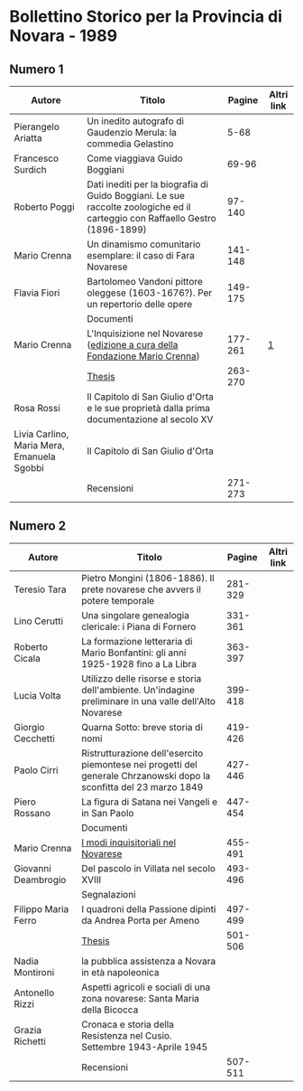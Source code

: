 # Bollettino Storico per la Provincia di Novara - 1989

## Numero 1

| Autore                                     | Titolo                                                                                                                                                                                      | Pagine  | Altri link                                             |
|--------------------------------------------|---------------------------------------------------------------------------------------------------------------------------------------------------------------------------------------------|---------|--------------------------------------------------------|
| Pierangelo Ariatta                         | Un inedito autografo di Gaudenzio Merula: la commedia Gelastino                                                                                                                             | 5-68    |                                                        |
| Francesco Surdich                          | Come viaggiava Guido Boggiani                                                                                                                                                               | 69-96   |                                                        |
| Roberto Poggi                              | Dati inediti per la biografia di Guido Boggiani. Le sue raccolte zoologiche ed il carteggio con Raffaello Gestro (1896-1899)                                                                | 97-140  |                                                        |
| Mario Crenna                               | Un dinamismo comunitario esemplare: il caso di Fara Novarese                                                                                                                                | 141-148 |                                                        |
| Flavia Fiori                               | Bartolomeo Vandoni pittore oleggese (1603-1676?). Per un repertorio delle opere                                                                                                             | 149-175 |                                                        |
|                                            | Documenti                                                                                                                                                                                   |         |                                                        |
| Mario Crenna                               | L'Inquisizione nel Novarese ([edizione a cura della Fondazione Mario Crenna](http://progettofondazionedonmariocrenna.oneminutesite.it/files/2015/05/19/21-L_Inquisizione_nel_novarese.pdf)) | 177-261 | [1](https://en.calameo.com/read/004733128fe1225dd870e) |
|                                            | [Thesis](http://www.ssno.it/BSPNo/bspn_thesis.html#1989)                                                                                                                                    | 263-270 |                                                        |
| Rosa Rossi                                 | Il Capitolo di San Giulio d'Orta e le sue proprietà dalla prima documentazione al secolo XV                                                                                                 |         |                                                        |
| Livia Carlino, Maria Mera, Emanuela Sgobbi | Il Capitolo di San Giulio d'Orta                                                                                                                                                            |         |                                                        |
|                                            | Recensioni                                                                                                                                                                                  | 271-273 |                                                        |

## Numero 2

| Autore              | Titolo                                                                                                              | Pagine  | Altri link |
|---------------------|---------------------------------------------------------------------------------------------------------------------|---------|------------|
| Teresio Tara        | Pietro Mongini (1806-1886). Il prete novarese che avvers il potere temporale                                        | 281-329 |            |
| Lino Cerutti        | Una singolare genealogia clericale: i Piana di Fornero                                                              | 331-361 |            |
| Roberto Cicala      | La formazione letteraria di Mario Bonfantini: gli anni 1925-1928 fino a La Libra                                    | 363-397 |            |
| Lucia Volta         | Utilizzo delle risorse e storia dell'ambiente. Un'indagine preliminare in una valle dell'Alto Novarese              | 399-418 |            |
| Giorgio Cecchetti   | Quarna Sotto: breve storia di nomi                                                                                  | 419-426 |            |
| Paolo Cirri         | Ristrutturazione dell'esercito piemontese nei progetti del generale Chrzanowski dopo la sconfitta del 23 marzo 1849 | 427-446 |            |
| Piero Rossano       | La figura di Satana nei Vangeli e in San Paolo                                                                      | 447-454 |            |
|                     | Documenti                                                                                                           |         |            |
| Mario Crenna        | [I modi inquisitoriali nel Novarese](https://www.calameo.com/read/004733128fe1225dd870e)                            | 455-491 |            |
| Giovanni Deambrogio | Del pascolo in Villata nel secolo XVIII                                                                             | 493-496 |            |
|                     | Segnalazioni                                                                                                        |         |            |
| Filippo Maria Ferro | I quadroni della Passione dipinti da Andrea Porta per Ameno                                                         | 497-499 |            |
|                     | [Thesis](http://www.ssno.it/BSPNo/bspn_thesis.html#1989)                                                            | 501-506 |            |
| Nadia Montironi     | la pubblica assistenza a Novara in età napoleonica                                                                  |         |            |
| Antonello Rizzi     | Aspetti agricoli e sociali di una zona novarese: Santa Maria della Bicocca                                          |         |            |
| Grazia Richetti     | Cronaca e storia della Resistenza nel Cusio. Settembre 1943-Aprile 1945                                             |         |            |
|                     | Recensioni                                                                                                          | 507-511 |            |

